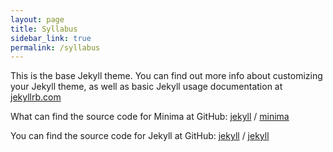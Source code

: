 ```yaml
---
layout: page
title: Syllabus
sidebar_link: true
permalink: /syllabus
---
```

This is the base Jekyll theme. You can find out more info about customizing your Jekyll theme, as well as basic Jekyll usage documentation at [jekyllrb.com](https://jekyllrb.com/)

What can find the source code for Minima at GitHub:
[jekyll][jekyll-organization] /
[minima](https://github.com/jekyll/minima)

You can find the source code for Jekyll at GitHub:
[jekyll][jekyll-organization] /
[jekyll](https://github.com/jekyll/jekyll)


[jekyll-organization]: https://github.com/jekyll
